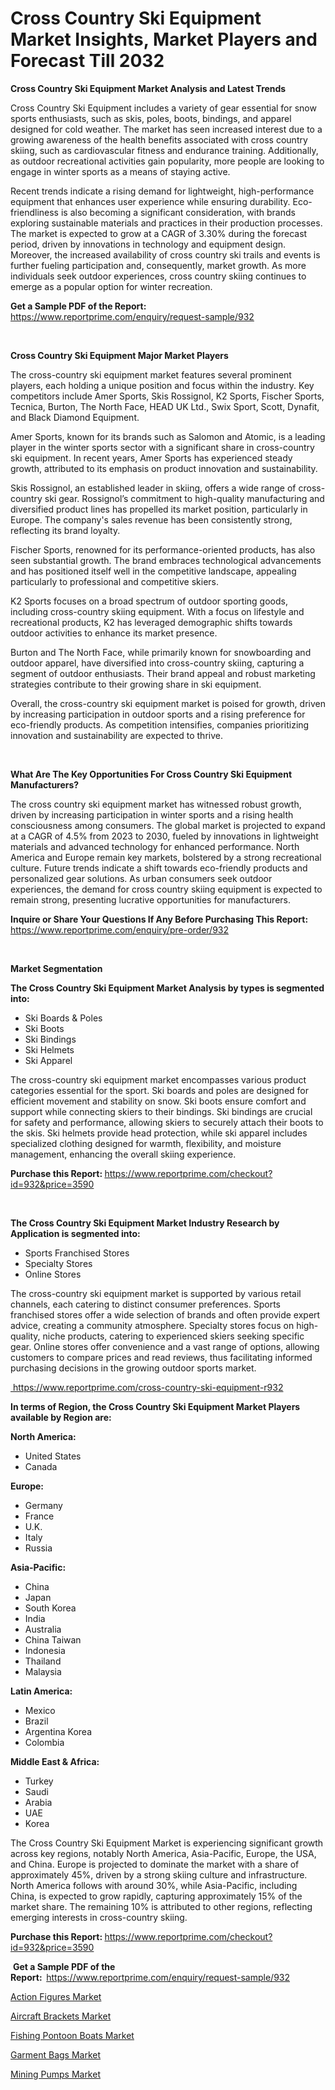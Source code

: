 <p><h1>Cross Country Ski Equipment Market Insights, Market Players and Forecast Till 2032</h1></p><p><strong>Cross Country Ski Equipment Market Analysis and Latest Trends</strong></p>
<p><p>Cross Country Ski Equipment includes a variety of gear essential for snow sports enthusiasts, such as skis, poles, boots, bindings, and apparel designed for cold weather. The market has seen increased interest due to a growing awareness of the health benefits associated with cross country skiing, such as cardiovascular fitness and endurance training. Additionally, as outdoor recreational activities gain popularity, more people are looking to engage in winter sports as a means of staying active.</p><p>Recent trends indicate a rising demand for lightweight, high-performance equipment that enhances user experience while ensuring durability. Eco-friendliness is also becoming a significant consideration, with brands exploring sustainable materials and practices in their production processes. The market is expected to grow at a CAGR of 3.30% during the forecast period, driven by innovations in technology and equipment design. Moreover, the increased availability of cross country ski trails and events is further fueling participation and, consequently, market growth. As more individuals seek outdoor experiences, cross country skiing continues to emerge as a popular option for winter recreation.</p></p>
<p><strong>Get a Sample PDF of the Report:&nbsp;</strong> <a href="https://www.reportprime.com/enquiry/request-sample/932?utm_campaign=11&utm_medium=2&utm_source=Github&utm_content=ia&utm_term=18032025&utm_id=cross-country-ski-equipment">https://www.reportprime.com/enquiry/request-sample/932</a></p>
<p>&nbsp;</p>
<p><strong>Cross Country Ski Equipment Major Market Players</strong></p>
<p><p>The cross-country ski equipment market features several prominent players, each holding a unique position and focus within the industry. Key competitors include Amer Sports, Skis Rossignol, K2 Sports, Fischer Sports, Tecnica, Burton, The North Face, HEAD UK Ltd., Swix Sport, Scott, Dynafit, and Black Diamond Equipment.</p><p>Amer Sports, known for its brands such as Salomon and Atomic, is a leading player in the winter sports sector with a significant share in cross-country ski equipment. In recent years, Amer Sports has experienced steady growth, attributed to its emphasis on product innovation and sustainability.</p><p>Skis Rossignol, an established leader in skiing, offers a wide range of cross-country ski gear. Rossignol’s commitment to high-quality manufacturing and diversified product lines has propelled its market position, particularly in Europe. The company's sales revenue has been consistently strong, reflecting its brand loyalty.</p><p>Fischer Sports, renowned for its performance-oriented products, has also seen substantial growth. The brand embraces technological advancements and has positioned itself well in the competitive landscape, appealing particularly to professional and competitive skiers.</p><p>K2 Sports focuses on a broad spectrum of outdoor sporting goods, including cross-country skiing equipment. With a focus on lifestyle and recreational products, K2 has leveraged demographic shifts towards outdoor activities to enhance its market presence.</p><p>Burton and The North Face, while primarily known for snowboarding and outdoor apparel, have diversified into cross-country skiing, capturing a segment of outdoor enthusiasts. Their brand appeal and robust marketing strategies contribute to their growing share in ski equipment.</p><p>Overall, the cross-country ski equipment market is poised for growth, driven by increasing participation in outdoor sports and a rising preference for eco-friendly products. As competition intensifies, companies prioritizing innovation and sustainability are expected to thrive.</p></p>
<p>&nbsp;</p>
<p><strong>What Are The Key Opportunities For Cross Country Ski Equipment Manufacturers?</strong></p>
<p><p>The cross country ski equipment market has witnessed robust growth, driven by increasing participation in winter sports and a rising health consciousness among consumers. The global market is projected to expand at a CAGR of 4.5% from 2023 to 2030, fueled by innovations in lightweight materials and advanced technology for enhanced performance. North America and Europe remain key markets, bolstered by a strong recreational culture. Future trends indicate a shift towards eco-friendly products and personalized gear solutions. As urban consumers seek outdoor experiences, the demand for cross country skiing equipment is expected to remain strong, presenting lucrative opportunities for manufacturers.</p></p>
<p><strong>Inquire or Share Your Questions If Any Before Purchasing This Report:</strong> <a href="https://www.reportprime.com/enquiry/pre-order/932?utm_campaign=11&utm_medium=2&utm_source=Github&utm_content=ia&utm_term=18032025&utm_id=cross-country-ski-equipment">https://www.reportprime.com/enquiry/pre-order/932</a></p>
<p>&nbsp;</p>
<p><strong>Market Segmentation</strong></p>
<p><strong>The Cross Country Ski Equipment Market Analysis by types is segmented into:</strong></p>
<p><ul><li>Ski Boards & Poles</li><li>Ski Boots</li><li>Ski Bindings</li><li>Ski Helmets</li><li>Ski Apparel</li></ul></p>
<p><p>The cross-country ski equipment market encompasses various product categories essential for the sport. Ski boards and poles are designed for efficient movement and stability on snow. Ski boots ensure comfort and support while connecting skiers to their bindings. Ski bindings are crucial for safety and performance, allowing skiers to securely attach their boots to the skis. Ski helmets provide head protection, while ski apparel includes specialized clothing designed for warmth, flexibility, and moisture management, enhancing the overall skiing experience.</p></p>
<p><strong>Purchase this Report:&nbsp;</strong><a href="https://www.reportprime.com/checkout?id=932&price=3590&utm_campaign=11&utm_medium=2&utm_source=Github&utm_content=ia&utm_term=18032025&utm_id=cross-country-ski-equipment">https://www.reportprime.com/checkout?id=932&price=3590</a></p>
<p>&nbsp;</p>
<p><strong>The Cross Country Ski Equipment Market Industry Research by Application is segmented into:</strong></p>
<p><ul><li>Sports Franchised Stores</li><li>Specialty Stores</li><li>Online Stores</li></ul></p>
<p><p>The cross-country ski equipment market is supported by various retail channels, each catering to distinct consumer preferences. Sports franchised stores offer a wide selection of brands and often provide expert advice, creating a community atmosphere. Specialty stores focus on high-quality, niche products, catering to experienced skiers seeking specific gear. Online stores offer convenience and a vast range of options, allowing customers to compare prices and read reviews, thus facilitating informed purchasing decisions in the growing outdoor sports market.</p></p>
<p><a href="https://www.reportprime.com/cross-country-ski-equipment-r932?utm_campaign=11&utm_medium=2&utm_source=Github&utm_content=ia&utm_term=18032025&utm_id=cross-country-ski-equipment">&nbsp;https://www.reportprime.com/cross-country-ski-equipment-r932</a></p>
<p><strong>In terms of Region, the Cross Country Ski Equipment Market Players available by Region are:</strong></p>
<p>
    <p> <strong> North America: </strong>
        <ul>
            <li>United States</li>
            <li>Canada</li>
        </ul>
        </p> 
    <p> <strong> Europe: </strong>
        <ul>
            <li>Germany</li>
            <li>France</li>
            <li>U.K.</li>
            <li>Italy</li>
            <li>Russia</li>
        </ul>
        </p> 
    <p> <strong> Asia-Pacific: </strong>
        <ul>
            <li>China</li>
            <li>Japan</li>
            <li>South Korea</li>
            <li>India</li>
            <li>Australia</li>
            <li>China Taiwan</li>
            <li>Indonesia</li>
            <li>Thailand</li>
            <li>Malaysia</li>
        </ul>
        </p> 
    <p> <strong> Latin America: </strong>
        <ul>
            <li>Mexico</li>
            <li>Brazil</li>
            <li>Argentina Korea</li>
            <li>Colombia</li>
        </ul>
        </p> 
    <p> <strong> Middle East & Africa: </strong>
        <ul>
            <li>Turkey</li>
            <li>Saudi</li>
            <li>Arabia</li>
            <li>UAE</li>
            <li>Korea</li>
        </ul>
    </p>
    </p>
<p><p>The Cross Country Ski Equipment Market is experiencing significant growth across key regions, notably North America, Asia-Pacific, Europe, the USA, and China. Europe is projected to dominate the market with a share of approximately 45%, driven by a strong skiing culture and infrastructure. North America follows with around 30%, while Asia-Pacific, including China, is expected to grow rapidly, capturing approximately 15% of the market share. The remaining 10% is attributed to other regions, reflecting emerging interests in cross-country skiing.</p></p>
<p><strong>Purchase this Report: </strong><a href="https://www.reportprime.com/checkout?id=932&price=3590&utm_campaign=11&utm_medium=2&utm_source=Github&utm_content=ia&utm_term=18032025&utm_id=cross-country-ski-equipment">https://www.reportprime.com/checkout?id=932&price=3590</a></p>
<p>&nbsp;<strong>Get a Sample PDF of the Report:&nbsp;&nbsp;</strong><a href="https://www.reportprime.com/enquiry/request-sample/932?utm_campaign=11&utm_medium=2&utm_source=Github&utm_content=ia&utm_term=18032025&utm_id=cross-country-ski-equipment">https://www.reportprime.com/enquiry/request-sample/932</a></p>
<p><strong></strong></p>
<p><p><a href="https://github.com/eymermanda0p/Market-Research-Report-List-1/blob/main/action-figures-market.md?utm_campaign=11&utm_medium=2&utm_source=Github&utm_content=ia&utm_term=18032025&utm_id=cross-country-ski-equipment">Action Figures Market</a></p><p><a href="https://www.linkedin.com/pulse/aircraft-brackets-market-insights-size-share-growth-drivers-g5pje?utm_campaign=11&utm_medium=2&utm_source=Github&utm_content=ia&utm_term=18032025&utm_id=cross-country-ski-equipment">Aircraft Brackets Market</a></p><p><a href="https://www.linkedin.com/pulse/unlocking-growth-potential-strategic-analysis-fishing-pontoon-cbpke?utm_campaign=11&utm_medium=2&utm_source=Github&utm_content=ia&utm_term=18032025&utm_id=cross-country-ski-equipment">Fishing Pontoon Boats Market</a></p><p><a href="https://github.com/weisonmanych/Market-Research-Report-List-1/blob/main/garment-bags-market.md?utm_campaign=11&utm_medium=2&utm_source=Github&utm_content=ia&utm_term=18032025&utm_id=cross-country-ski-equipment">Garment Bags Market</a></p><p><a href="https://www.linkedin.com/pulse/mining-pumps-market-outlook-from-2025-2032-trends-application-d7ste?utm_campaign=11&utm_medium=2&utm_source=Github&utm_content=ia&utm_term=18032025&utm_id=cross-country-ski-equipment">Mining Pumps Market</a></p></p>